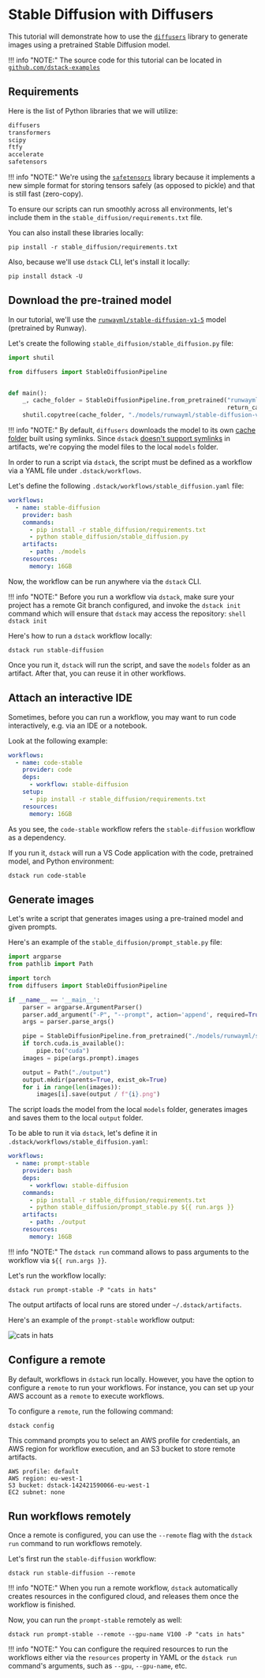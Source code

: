 # Stable Diffusion with Diffusers

This tutorial will demonstrate how to use the [`diffusers`](https://github.com/huggingface/diffusers) library to generate images using 
a pretrained Stable Diffusion model.

!!! info "NOTE:"
    The source code for this tutorial can be located in [`github.com/dstack-examples`](https://github.com/dstackai/dstack-examples/tree/main/tutorials/stable_diffusion)

## Requirements

Here is the list of Python libraries that we will utilize:

```txt
diffusers
transformers
scipy
ftfy
accelerate
safetensors
```

!!! info "NOTE:"
    We're using the [`safetensors`](https://github.com/huggingface/safetensors) library because it implements a new simple format for storing tensors safely (as opposed
    to pickle) and that is still fast (zero-copy).

To ensure our scripts can run smoothly across all environments, let's include them in
the `stable_diffusion/requirements.txt` file.

You can also install these libraries locally:

```shell
pip install -r stable_diffusion/requirements.txt
```

Also, because we'll use `dstack` CLI, let's install it locally:

```shell
pip install dstack -U
```

## Download the pre-trained model

In our tutorial, we'll use the [`runwayml/stable-diffusion-v1-5`](https://huggingface.co/runwayml/stable-diffusion-v1-5) model (pretrained by Runway).

Let's create the following `stable_diffusion/stable_diffusion.py` file:

```python
import shutil

from diffusers import StableDiffusionPipeline


def main():
    _, cache_folder = StableDiffusionPipeline.from_pretrained("runwayml/stable-diffusion-v1-5",
                                                              return_cached_folder=True)
    shutil.copytree(cache_folder, "./models/runwayml/stable-diffusion-v1-5", dirs_exist_ok=True)
```

!!! info "NOTE:"
    By default, `diffusers` downloads the model to its own [cache folder](https://huggingface.co/docs/datasets/cache) built using symlinks.
    Since `dstack` [doesn't support symlinks](https://github.com/dstackai/dstack/issues/180) in artifacts, we're copying the model files to the local `models` folder. 

In order to run a script via `dstack`, the script must be defined as a workflow via a YAML file
under `.dstack/workflows`.

Let's define the following `.dstack/workflows/stable_diffusion.yaml` file:

```yaml
workflows:
  - name: stable-diffusion
    provider: bash
    commands:
      - pip install -r stable_diffusion/requirements.txt
      - python stable_diffusion/stable_diffusion.py
    artifacts:
      - path: ./models
    resources:
      memory: 16GB
```

Now, the workflow can be run anywhere via the `dstack` CLI.

!!! info "NOTE:"
    Before you run a workflow via `dstack`, make sure your project has a remote Git branch configured,
    and invoke the `dstack init` command which will ensure that `dstack` may access the repository:
    ```shell
    dstack init
    ```

Here's how to run a `dstack` workflow locally:

```shell
dstack run stable-diffusion
```

Once you run it, `dstack` will run the script, and save the `models` folder as an artifact.
After that, you can reuse it in other workflows.

## Attach an interactive IDE

Sometimes, before you can run a workflow, you may want to run code interactively,
e.g. via an IDE or a notebook.

Look at the following example:

```yaml
workflows:
  - name: code-stable
    provider: code
    deps:
      - workflow: stable-diffusion
    setup:
      - pip install -r stable_diffusion/requirements.txt
    resources:
      memory: 16GB
```

As you see, the `code-stable` workflow refers the `stable-diffusion` workflow as a dependency.

If you run it, `dstack` will run a VS Code application with the code, pretrained model,
and Python environment:

```shell 
dstack run code-stable
```

## Generate images

Let's write a script that generates images using a pre-trained model and given prompts.

Here's an example of the `stable_diffusion/prompt_stable.py` file:

```python
import argparse
from pathlib import Path

import torch
from diffusers import StableDiffusionPipeline

if __name__ == '__main__':
    parser = argparse.ArgumentParser()
    parser.add_argument("-P", "--prompt", action='append', required=True)
    args = parser.parse_args()

    pipe = StableDiffusionPipeline.from_pretrained("./models/runwayml/stable-diffusion-v1-5", local_files_only=True)
    if torch.cuda.is_available():
        pipe.to("cuda")
    images = pipe(args.prompt).images

    output = Path("./output")
    output.mkdir(parents=True, exist_ok=True)
    for i in range(len(images)):
        images[i].save(output / f"{i}.png")
```

The script loads the model from the local `models` folder, generates images and saves them to the 
local `output` folder.

To be able to run it via `dstack`, let's define it in `.dstack/workflows/stable_diffusion.yaml`:

```yaml
workflows:
  - name: prompt-stable
    provider: bash
    deps:
      - workflow: stable-diffusion
    commands:
      - pip install -r stable_diffusion/requirements.txt
      - python stable_diffusion/prompt_stable.py ${{ run.args }}
    artifacts:
      - path: ./output
    resources:
      memory: 16GB
```

!!! info "NOTE:"
    The `dstack run` command allows to pass arguments to the workflow via `${{ run.args }}`.

Let's run the workflow locally:

```shell
dstack run prompt-stable -P "cats in hats" 
```

The output artifacts of local runs are stored under `~/.dstack/artifacts`.

Here's an example of the `prompt-stable` workflow output:

![cats in hats](cats-in-hats.png)

## Configure a remote

By default, workflows in `dstack` run locally. However, you have the option to configure a `remote` to run your
workflows.
For instance, you can set up your AWS account as a `remote` to execute workflows.

To configure a `remote`, run the following command:

```shell
dstack config
```

This command prompts you to select an AWS profile for credentials, an AWS region for workflow execution, and an S3
bucket to store remote artifacts.

```shell
AWS profile: default
AWS region: eu-west-1
S3 bucket: dstack-142421590066-eu-west-1
EC2 subnet: none
```

## Run workflows remotely

Once a remote is configured, you can use the `--remote` flag with the `dstack run` command
to run workflows remotely.

Let's first run the `stable-diffusion` workflow:

```shell
dstack run stable-diffusion --remote
```

!!! info "NOTE:"
    When you run a remote workflow, `dstack` automatically creates resources in the configured cloud,
    and releases them once the workflow is finished.

Now, you can run the `prompt-stable` remotely as well:

```shell
dstack run prompt-stable --remote --gpu-name V100 -P "cats in hats"
```

!!! info "NOTE:"
    You can configure the required resources to run the workflows either via the `resources` property in YAML
    or the `dstack run` command's arguments, such as `--gpu`, `--gpu-name`, etc.